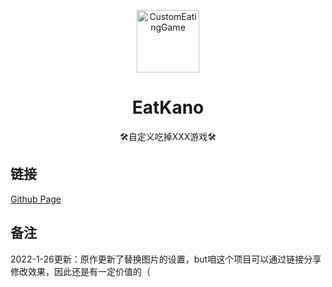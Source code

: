 <p align="center">
  <a href="https://lvhuagai.github.io/CustomEatingGame/index.html"><img src="https://s4.ax1x.com/2022/01/26/7LJ1it.png" width="100" height="100" alt="CustomEatingGame"></a>
</p>
<div align="center">

# EatKano

🛠️自定义吃掉XXX游戏🛠️

</div>

## 链接

[Github Page](https://lvhuagai.github.io/CustomEatingGame/index.html)
## 备注

2022-1-26更新：原作更新了替换图片的设置，but咱这个项目可以通过链接分享修改效果，因此还是有一定价值的（
